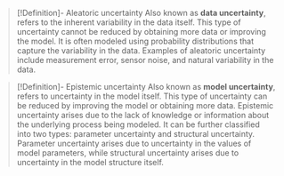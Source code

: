 


> [!Definition]- Aleatoric uncertainty
> Also known as **data uncertainty**, refers to the inherent variability in the data itself. This type of uncertainty cannot be reduced by obtaining more data or improving the model. It is often modeled using probability distributions that capture the variability in the data. Examples of aleatoric uncertainty include measurement error, sensor noise, and natural variability in the data.

> [!Definition]- Epistemic uncertainty
> Also known as **model uncertainty**, refers to uncertainty in the model itself. This type of uncertainty can be reduced by improving the model or obtaining more data. Epistemic uncertainty arises due to the lack of knowledge or information about the underlying process being modeled. It can be further classified into two types: parameter uncertainty and structural uncertainty. Parameter uncertainty arises due to uncertainty in the values of model parameters, while structural uncertainty arises due to uncertainty in the model structure itself.

